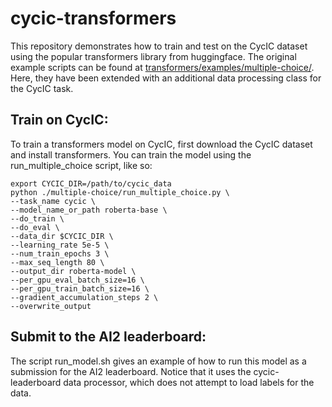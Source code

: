 # cycic-transformers

This repository demonstrates how to train and test on the CycIC dataset using the popular transformers library from huggingface. The original example scripts can be found at [transformers/examples/multiple-choice/](https://github.com/huggingface/transformers/tree/master/examples/multiple-choice). Here, they have been extended with an additional data processing class for the CycIC task.

## Train on CycIC:
To train a transformers model on CycIC, first download the CycIC dataset and install transformers. You can train the model using the run_multiple_choice script, like so:
```
export CYCIC_DIR=/path/to/cycic_data
python ./multiple-choice/run_multiple_choice.py \
--task_name cycic \
--model_name_or_path roberta-base \
--do_train \
--do_eval \
--data_dir $CYCIC_DIR \
--learning_rate 5e-5 \
--num_train_epochs 3 \
--max_seq_length 80 \
--output_dir roberta-model \
--per_gpu_eval_batch_size=16 \
--per_gpu_train_batch_size=16 \
--gradient_accumulation_steps 2 \
--overwrite_output
```

## Submit to the AI2 leaderboard:
The script run_model.sh gives an example of how to run this model as a submission for the AI2 leaderboard. Notice that it uses the cycic-leaderboard data processor, which does not attempt to load labels for the data.

